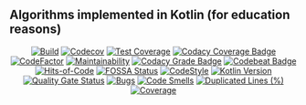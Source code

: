 ## Algorithms implemented in Kotlin (for education reasons)

<p align="center">
  <a href="https://github.com/ashtanko/kotlab/actions/workflows/build.yml"><img alt="Build" src="https://github.com/ashtanko/kotlab/actions/workflows/build.yml/badge.svg?branch=main"/></a>
  <a href="https://codecov.io/gh/ashtanko/kotlab"><img alt="Codecov" src="https://codecov.io/gh/ashtanko/kotlab/branch/main/graph/badge.svg?token=JEU9EIJMHA"/></a>
  <a href="https://qlty.sh/gh/ashtanko/projects/kotlab"><img alt="Test Coverage" src="https://qlty.sh/gh/ashtanko/projects/kotlab/coverage.svg"/></a>
  <a href="https://app.codacy.com/gh/ashtanko/kotlab/dashboard?utm_source=gh&utm_medium=referral&utm_content=&utm_campaign=Badge_coverage"><img alt="Codacy Coverage Badge" src="https://app.codacy.com/project/badge/Coverage/74cad08184b34038bb5c64c317384367"/></a>
  <a href="https://www.codefactor.io/repository/github/ashtanko/kotlin-lab"><img alt="CodeFactor" src="https://www.codefactor.io/repository/github/ashtanko/kotlin-lab/badge"/></a>
  <a href="https://qlty.sh/gh/ashtanko/projects/kotlab"><img alt="Maintainability" src="https://qlty.sh/gh/ashtanko/projects/kotlab/maintainability.svg"/></a>
  <a href="https://app.codacy.com/gh/ashtanko/kotlab/dashboard?utm_source=gh&utm_medium=referral&utm_content=&utm_campaign=Badge_grade"><img alt="Codacy Grade Badge" src="https://app.codacy.com/project/badge/Grade/74cad08184b34038bb5c64c317384367"/></a>
  <a href="https://codebeat.co/projects/github-com-ashtanko-kotlab-main"><img alt="Codebeat Badge" src="https://codebeat.co/badges/b5a26fee-b6d2-46f2-b121-c3d98cb13c9f"/></a>
  <a href="https://hitsofcode.com/github/ashtanko/kotlab/view?branch=main"><img alt="Hits-of-Code" src="https://hitsofcode.com/github/ashtanko/kotlab?branch=main"/></a>
  <a href="https://app.fossa.com/projects/git%2Bgithub.com%2Fashtanko%2Falgorithms-in-depth?ref=badge_shield&issueType=license"><img alt="FOSSA Status" src="https://app.fossa.com/api/projects/git%2Bgithub.com%2Fashtanko%2Falgorithms-in-depth.svg?type=shield&issueType=license"/></a>
  <a href="https://ktlint.github.io/"><img alt="CodeStyle" src="https://img.shields.io/badge/code%20style-%E2%9D%A4-FF4081.svg"/></a>
  <a href="https://kotlinlang.org/"><img alt="Kotlin Version" src="https://img.shields.io/badge/kotlin-2.2.0-blue.svg"/></a>
  <a href="https://sonarcloud.io/summary/new_code?id=ashtanko_kotlab"><img alt="Quality Gate Status" src="https://sonarcloud.io/api/project_badges/measure?project=ashtanko_kotlab&metric=alert_status"/></a>
  <a href="https://sonarcloud.io/summary/new_code?id=ashtanko_kotlab"><img alt="Bugs" src="https://sonarcloud.io/api/project_badges/measure?project=ashtanko_kotlab&metric=bugs"/></a>
  <a href="https://sonarcloud.io/summary/new_code?id=ashtanko_kotlab"><img alt="Code Smells" src="https://sonarcloud.io/api/project_badges/measure?project=ashtanko_kotlab&metric=code_smells"/></a>
  <a href="https://sonarcloud.io/summary/new_code?id=ashtanko_kotlab"><img alt="Duplicated Lines (%)" src="https://sonarcloud.io/api/project_badges/measure?project=ashtanko_kotlab&metric=duplicated_lines_density"/></a>
  <a href="https://sonarcloud.io/summary/new_code?id=ashtanko_kotlab"><img alt="Coverage" src="https://sonarcloud.io/api/project_badges/measure?project=ashtanko_kotlab&metric=coverage"/></a>
</p>
